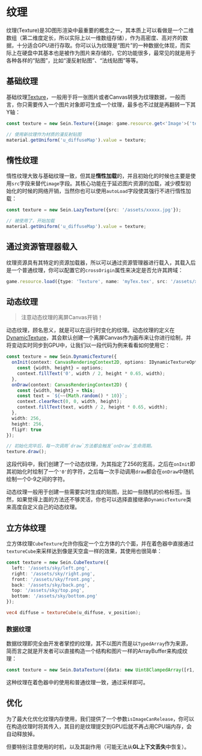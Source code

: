 # 纹理

纹理(Texture)是3D图形渲染中最重要的概念之一，其本质上可以看做是一个二维数组（第二维度定长，所以实际上以一维数组存储），作为高密度、高对齐的数据，十分适合GPU进行存取。你可以认为纹理是“图片”的一种数据化体现，而实际上在硬盘中其基本也是被作为图片来存储的，它的功能很多，最常见的就是用于各种各样的“贴图”，比如“漫反射贴图”、“法线贴图”等等。  

## 基础纹理

基础纹理[Texture](../../document/classes/texture)，一般用于将一张图片或者Canvas转换为纹理数据，一般而言，你只需要传入一个图片对象即可生成一个纹理，最多也不过就是再翻转一下其Y轴：  

```ts
const texture = new Sein.Texture({image: game.resource.get<'Image'>('test.png'), flipY: true});

// 使用新纹理作为材质的漫反射贴图
material.getUniform('u_diffuseMap').value = texture;
```

## 惰性纹理

惰性纹理大致与基础纹理一致，但其是**惰性加载**的，并且初始化的时候也主要是使用`src`字段来替代`image`字段。其核心功能在于延迟图片资源的加载，减少模型初始化的时候的网络开销，当然你也可以使用`autoLoad`字段使其强行不进行惰性加载：  

```ts
const texture = new Sein.LazyTexture({src: '/assets/xxxxx.jpg'});

// 被使用了，开始加载
material.getUniform('u_diffuseMap').value = texture;
```

## 通过资源管理器载入

纹理资源具有其特定的资源加载器，所以可以通过资源管理器进行载入，其载入后是一个普通纹理，你可以配置它的`crossOrigin`属性来决定是否允许其跨域：  

```ts
game.resource.load({type: 'Texture', name: 'myTex.tex', src: '/assets/xxxxx.jpg'});
```

## 动态纹理

>注意动态纹理的离屏Canvas开销！

动态纹理，顾名思义，就是可以在运行时变化的纹理。动态纹理的定义在[DynamicTexture](../../document/classes/dynamictexture)，其会默认创建一个离屏Canvas作为画布来让你进行绘制，并将变动实时同步到GPU中，让我们以一段代码为例来看看如何使用它：  

```ts
const texture = new Sein.DynamicTexture({
  onInit(context: CanvasRenderingContext2D, options: IDynamicTextureOptions) {
    const {width, height} = options;
    context.fillText('0', width / 2, height * 0.65, width);
  },
  onDraw(context: CanvasRenderingContext2D) {
    const {width, height} = this;
    const text = `${~~(Math.random() * 10)}`;
    context.clearRect(0, 0, width, height);
    context.fillText(text, width / 2, height * 0.65, width);
  },
  width: 256,
  height: 256,
  flipY: true
});

// 初始化完毕后，每一次调用`draw`方法都会触发`onDraw`生命周期。
texture.draw();
```

这段代码中，我们创建了一个动态纹理，为其指定了256的宽高，之后在`onInit`即其初始化时绘制了一个`'0'`的字符，之后每一次手动调用`draw`都会在`onDraw`中随机绘制一个0-9之间的字符。  

动态纹理一般用于创建一些需要实时生成的贴图，比如一些随机的价格标签。当然，如果觉得上面的方法还不够灵活，你也可以选择直接继承`DynamicTexture`类来高度自定义自己的动态纹理。

## 立方体纹理

立方体纹理`CubeTexture`允许你指定一个立方体的六个面，并在着色器中直接通过`textureCube`来采样达到像是天空盒一样的效果，其使用也很简单：  

```ts
const texture = new Sein.CubeTexture({
  left: '/assets/sky/left.png',
  right: '/assets/sky/right.png',
  front: '/assets/sky/front.png',
  back: '/assets/sky/back.png',
  top: '/assets/sky/top.png',
  bottom: '/assets/sky/bottom.png'
});
```

```glsl
vec4 diffuse = textureCube(u_diffuse, v_position);
```

### 数据纹理

数据纹理即完全由开发者掌控的纹理，其不以图片而是以`TypedArray`作为来源，简而言之就是开发者可以直接构造一个结构和图片一样的ArrayBuffer来构成纹理：  

```ts
const texture = new Sein.DataTexture({data: new Uint8ClampedArray([r1, g1, b1, a1, ......])});
```

这种纹理在着色器中的使用和普通纹理一致，通过采样即可。

## 优化

为了最大化优化纹理内存使用，我们提供了一个参数`isImageCanRelease`，你可以在构造纹理时将其传入，其目的是纹理提交到GPU后就不再占用CPU端内存，会自动释放掉。

但要特别注意使用的时机，以及其副作用（可能无法从**GL上下文丢失**中恢复）。

